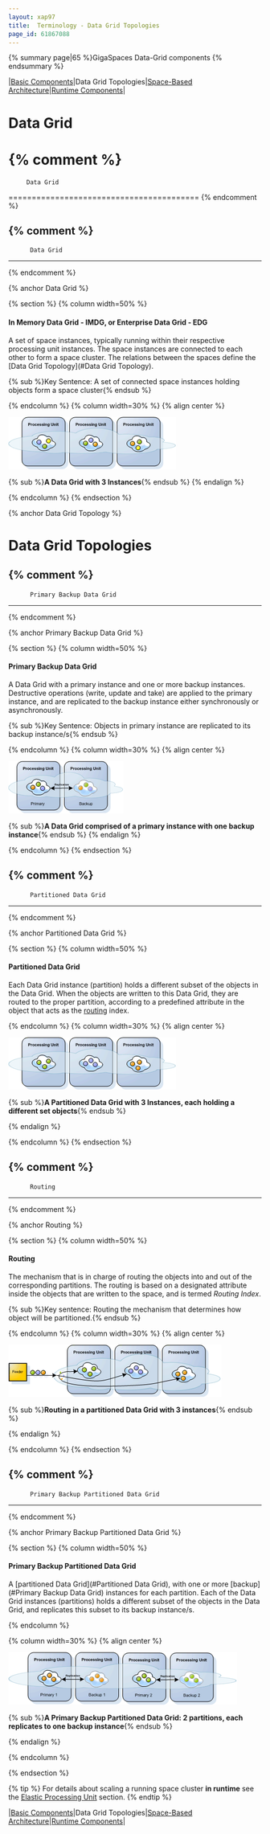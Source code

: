 ```yaml
---
layout: xap97
title:  Terminology - Data Grid Topologies
page_id: 61867088
---
```


{% summary page|65 %}GigaSpaces Data-Grid components {% endsummary %}

|[Basic Components](./terminology---basic-components.html)|Data Grid Topologies|[Space-Based Architecture](./terminology---space-based-architecture.html)|[Runtime Components](./terminology---runtime-components.html)|

# Data Grid

{% comment %}
=========================================

         Data Grid

=========================================
{% endcomment %}

{% comment %}
----------------------------
          Data Grid
----------------------------
{% endcomment %}

{% anchor Data Grid %}

{% section %}
{% column width=50% %}

#### In Memory Data Grid - IMDG, or Enterprise Data Grid - EDG

A set of space instances, typically running within their respective processing unit instances.
The space instances are connected to each other to form a space cluster.
The relations between the spaces define the [Data Grid Topology](#Data Grid Topology).

{% sub %}Key Sentence: A set of connected space instances holding objects form a space cluster{% endsub %}

{% endcolumn %}
{% column width=30% %}
{% align center %}

![term_populated_data_grid.gif](/attachment_files/term_populated_data_grid.gif)

{% sub %}**A Data Grid with 3 Instances**{% endsub %}
{% endalign %}

{% endcolumn %}
{% endsection %}

{% anchor Data Grid Topology %}

# Data Grid Topologies

{% comment %}
----------------------------
          Primary Backup Data Grid
----------------------------
{% endcomment %}

{% anchor Primary Backup Data Grid %}

{% section %}
{% column width=50% %}

#### Primary Backup Data Grid

A Data Grid with a primary instance and one or more backup instances.
Destructive operations (write, update and take) are applied to the primary instance, and are replicated to the backup instance either synchronously or asynchronously.

{% sub %}Key Sentence: Objects in primary instance are replicated to its backup instance/s{% endsub %}

{% endcolumn %}
{% column width=30% %}
{% align center %}

![term_primary_backup_text_data_grid.gif](/attachment_files/term_primary_backup_text_data_grid.gif)

{% sub %}**A Data Grid comprised of a primary instance with one backup instance**{% endsub %}
{% endalign %}

{% endcolumn %}
{% endsection %}

{% comment %}
----------------------------
          Partitioned Data Grid
----------------------------
{% endcomment %}

{% anchor Partitioned Data Grid %}

{% section %}
{% column width=50% %}

#### Partitioned Data Grid

Each Data Grid instance (partition) holds a different subset of the objects in the Data Grid.
When the objects are written to this Data Grid, they are routed to the proper partition, according to a predefined attribute in the object that acts as the [routing](#Routing) index.

{% endcolumn %}
{% column width=30% %}
{% align center %}

![term_partitioned_data_grid.gif](/attachment_files/term_partitioned_data_grid.gif)

{% sub %}**A Partitioned Data Grid with 3 Instances, each holding a different set objects**{% endsub %}

{% endalign %}

{% endcolumn %}
{% endsection %}

{% comment %}
----------------------------
          Routing
----------------------------
{% endcomment %}

{% anchor Routing %}

{% section %}
{% column width=50% %}

#### Routing

The mechanism that is in charge of routing the objects into and out of the corresponding partitions.
The routing is based on a designated attribute inside the objects that are written to the space, and is termed _Routing Index_.

{% sub %}Key sentence: Routing the mechanism that determines how object will be partitioned.{% endsub %}

{% endcolumn %}
{% column width=30% %}
{% align center %}

![term_routing.gif](/attachment_files/term_routing.gif)

{% sub %}**Routing in a partitioned Data Grid with 3 instances**{% endsub %}

{% endalign %}

{% endcolumn %}
{% endsection %}

{% comment %}
--------------------------------------------------
          Primary Backup Partitioned Data Grid
--------------------------------------------------
{% endcomment %}

{% anchor Primary Backup Partitioned Data Grid %}

{% section %}
{% column width=50% %}

#### Primary Backup Partitioned Data Grid

A [partitioned Data Grid](#Partitioned Data Grid), with one or more [backup](#Primary Backup Data Grid) instances for each partition. Each of the Data Grid instances (partitions) holds a different subset of the objects in the Data Grid, and replicates this subset to its backup instance/s.

{% endcolumn %}

{% column width=30% %}
{% align center %}

![term_partitioned_primary_backup_data_grid.gif](/attachment_files/term_partitioned_primary_backup_data_grid.gif)

{% sub %}**A Primary Backup Partitioned Data Grid: 2 partitions, each replicates to one backup instance**{% endsub %}

{% endalign %}

{% endcolumn %}

{% endsection %}

{% tip %}
For details about scaling a running space cluster **in runtime** see the [Elastic Processing Unit](./elastic-processing-unit.html) section.
{% endtip %}

|[Basic Components](./terminology---basic-components.html)|Data Grid Topologies|[Space-Based Architecture](./terminology---space-based-architecture.html)|[Runtime Components](./terminology---runtime-components.html)|
